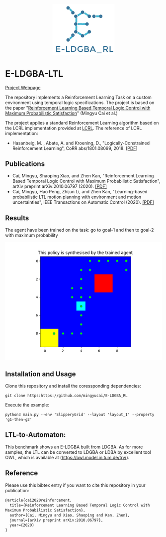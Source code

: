 <p align="center">
    <img width="200" src="figures/E-LDGBA_RL.JPG">
</p>

# E-LDGBA-LTL

[Project Webpage](https://github.com/mingyucai/E-LDGBA_RL/)

The repository implements a Reinforcement Learning Task on a custom environment using temporal logic specifications. The project is based on the paper "[Reinforcement Learning Based Temporal Logic Control with Maximum Probabilistic Satisfaction](https://arxiv.org/abs/2010.06797)" (Mingyu Cai et al.) 

The project applies a standard Reinforcement Learning algorithm based on the LCRL implementation provided at [LCRL](https://github.com/grockious/lcrl).
The reference of LCRL implementation:
* Hasanbeig, M. , Abate, A. and Kroening, D., "Logically-Constrained Reinforcement Learning", CoRR abs/1801.08099, 2018. [[PDF]](https://arxiv.org/pdf/1801.08099.pdf)

## Publications
* Cai, Mingyu, Shaoping Xiao, and Zhen Kan, "Reinforcement Learning Based Temporal Logic Control with Maximum Probabilistic Satisfaction", arXiv preprint arXiv:2010.06797 (2020). [[PDF]](https://arxiv.org/abs/2010.06797)
* Cai, Mingyu, Hao Peng, Zhijun Li, and Zhen Kan, "Learning-based probabilistic LTL motion planning with environment and motion uncertainties", IEEE Transactions on Automatic Control (2020). [[PDF]](https://ieeexplore.ieee.org/abstract/document/9133331?casa_token=NHKWObUoH1gAAAAA:7LiLaAw6eKK0xoDnuJJbkgD9IpQPSHspUrD8UFfqS8qI8hn5zLwC64y7SSOtecC3i6GhFpovsg)

## Results
The agent have been trained on the task: go to goal-1 and then to goal-2 with maximum probability

![trajectory](/figures/tested_policy_SlipperyGrid_layout_1_g1-then-g2.png)


## Installation and Usage
Clone this repository and install the coressponding dependencies:
```
git clone https:https://github.com/mingyucai/E-LDGBA_RL
```
Execute the example:
```
python3 main.py --env 'SlipperyGrid' --layout 'layout_1' --property 'g1-then-g2' 
```


## LTL-to-Automaton:
This benchmark shows an E-LDGBA built from LDGBA. 
As for more samples, the LTL can be converted to LDGBA or LDBA by
excellent tool OWL, which is available at (https://owl.model.in.tum.de/try/).

## Reference
Please use this bibtex entry if you want to cite this repository in your publication:

```
@article{cai2020reinforcement,
  title={Reinforcement Learning Based Temporal Logic Control with Maximum Probabilistic Satisfaction},
  author={Cai, Mingyu and Xiao, Shaoping and Kan, Zhen},
  journal={arXiv preprint arXiv:2010.06797},
  year={2020}
}

```

